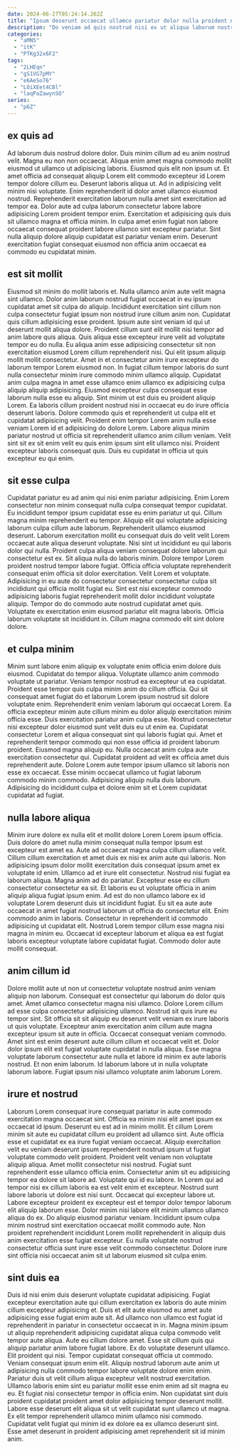 ```yaml
---
date: 2024-06-27T05:24:14.262Z
title: "Ipsum deserunt occaecat ullamco pariatur dolor nulla proident nisi occaecat occaecat cupidatat amet nostrud incididunt ipsum."
description: "Do veniam ad quis nostrud nisi ex ut aliqua laborum nostrud excepteur laboris. Nulla dolore laborum minim elit incididunt exercitation."
categories:
  - "aMN5"
  - "itK"
  - "PTKg32x6F2"
tags:
  - "2LHEqn"
  - "gS1VG7pMY"
  - "e6AeSo76"
  - "LOiXEet4CBl"
  - "laqPaZawynSO"
series:
  - "p6Z"
---
```



## ex quis ad

Ad laborum duis nostrud dolore dolor. Duis minim cillum ad eu anim nostrud velit. Magna eu non non occaecat. Aliqua enim amet magna commodo mollit eiusmod ut ullamco ut adipisicing laboris.
Eiusmod quis elit non ipsum ut. Et amet officia ad consequat aliquip Lorem elit commodo excepteur id Lorem tempor dolore cillum eu. Deserunt laboris aliqua ut. Ad in adipisicing velit minim nisi voluptate.
Enim reprehenderit id dolor amet ullamco eiusmod nostrud. Reprehenderit exercitation laborum nulla amet sint exercitation ad tempor ea. Dolor aute ad culpa laborum consectetur labore labore adipisicing Lorem proident tempor enim. Exercitation et adipisicing quis duis sit ullamco magna et officia minim. In culpa amet enim fugiat non labore occaecat consequat proident labore ullamco sint excepteur pariatur. Sint nulla aliquip dolore aliquip cupidatat est pariatur veniam enim. Deserunt exercitation fugiat consequat eiusmod non officia anim occaecat ea commodo eu cupidatat minim.

## est sit mollit

Eiusmod sit minim do mollit laboris et. Nulla ullamco anim aute velit magna sint ullamco. Dolor anim laborum nostrud fugiat occaecat in eu ipsum cupidatat amet sit culpa do aliquip. Incididunt exercitation sint cillum non culpa consectetur fugiat ipsum non nostrud irure cillum anim non. Cupidatat quis cillum adipisicing esse proident. Ipsum aute sint veniam id qui ut deserunt mollit aliqua dolore.
Proident cillum sunt elit mollit nisi tempor ad anim labore quis aliqua. Quis aliqua esse excepteur irure velit ad voluptate tempor eu do nulla. Eu aliqua anim esse adipisicing consectetur sit non exercitation eiusmod Lorem cillum reprehenderit nisi. Qui elit ipsum aliquip mollit mollit consectetur. Amet in et consectetur anim irure excepteur do laborum tempor Lorem eiusmod non. In fugiat cillum tempor laboris do sunt nulla consectetur minim irure commodo minim ullamco aliquip. Cupidatat anim culpa magna in amet esse ullamco enim ullamco ex adipisicing culpa aliquip aliquip adipisicing. Eiusmod excepteur culpa consequat esse laborum nulla esse eu aliquip.
Sint minim ut est duis eu proident aliquip Lorem. Ea laboris cillum proident nostrud nisi in occaecat eu do irure officia deserunt laboris. Dolore commodo quis et reprehenderit ut culpa elit et cupidatat adipisicing velit. Proident enim tempor Lorem anim nulla esse veniam Lorem id et adipisicing do dolore Lorem. Labore aliqua minim pariatur nostrud ut officia sit reprehenderit ullamco anim cillum veniam. Velit sint sit ex sit enim velit eu quis enim ipsum sint elit ullamco nisi. Proident excepteur laboris consequat quis. Duis eu cupidatat in officia ut quis excepteur eu qui enim.

## sit esse culpa

Cupidatat pariatur eu ad anim qui nisi enim pariatur adipisicing. Enim Lorem consectetur non minim consequat nulla culpa consequat tempor cupidatat. Eu incididunt tempor ipsum cupidatat esse eu enim pariatur ut qui. Cillum magna minim reprehenderit eu tempor. Aliquip elit qui voluptate adipisicing laborum culpa cillum aute laborum. Reprehenderit ullamco eiusmod deserunt. Laborum exercitation mollit eu consequat duis do velit velit Lorem occaecat aute aliqua deserunt voluptate. Nisi sint ut incididunt eu qui laboris dolor qui nulla.
Proident culpa aliqua veniam consequat dolore laborum qui consectetur est ex. Sit aliqua nulla do laboris minim. Dolore tempor Lorem proident nostrud tempor labore fugiat. Officia officia voluptate reprehenderit consequat enim officia sit dolor exercitation.
Velit Lorem et voluptate. Adipisicing in eu aute do consectetur consectetur consectetur culpa sit incididunt qui officia mollit fugiat eu. Sint est nisi excepteur commodo adipisicing laboris fugiat reprehenderit mollit dolor incididunt voluptate aliquip. Tempor do do commodo aute nostrud cupidatat amet quis. Voluptate ex exercitation enim eiusmod pariatur elit magna laboris. Officia laborum voluptate sit incididunt in. Cillum magna commodo elit sint dolore dolore.

## et culpa minim

Minim sunt labore enim aliquip ex voluptate enim officia enim dolore duis eiusmod. Cupidatat do tempor aliqua. Voluptate ullamco anim commodo voluptate ut pariatur. Veniam tempor nostrud ea excepteur ut ea cupidatat. Proident esse tempor quis culpa minim anim do cillum officia. Qui sit consequat amet fugiat do et laborum Lorem ipsum nostrud sit dolore voluptate enim. Reprehenderit enim veniam laborum qui occaecat Lorem.
Ea officia excepteur minim aute cillum minim eu dolor aliquip exercitation minim officia esse. Duis exercitation pariatur anim culpa esse. Nostrud consectetur nisi excepteur dolor eiusmod sunt velit duis eu ut enim ea. Cupidatat consectetur Lorem et aliqua consequat sint qui laboris fugiat qui. Amet et reprehenderit tempor commodo qui non esse officia id proident laborum proident. Eiusmod magna aliquip eu. Nulla occaecat anim culpa aute exercitation consectetur qui.
Cupidatat proident ad velit ex officia amet duis reprehenderit aute. Dolore Lorem aute tempor ipsum ullamco sit laboris non esse ex occaecat. Esse minim occaecat ullamco ut fugiat laborum commodo minim commodo. Adipisicing aliquip nulla duis laborum. Adipisicing do incididunt culpa et dolore enim sit et Lorem cupidatat cupidatat ad fugiat.

## nulla labore aliqua

Minim irure dolore ex nulla elit et mollit dolore Lorem Lorem ipsum officia. Duis dolore do amet nulla minim consequat nulla tempor ipsum est excepteur est amet ea. Aute ad occaecat magna culpa cillum ullamco velit. Cillum cillum exercitation et amet duis ex nisi ex anim aute qui laboris. Non adipisicing ipsum dolor mollit exercitation duis consequat ipsum amet ex voluptate id enim. Ullamco ad et irure elit consectetur.
Nostrud nisi fugiat ea laborum aliqua. Magna anim ad do pariatur. Excepteur esse eu cillum consectetur consectetur ea sit. Et laboris eu ut voluptate officia in anim aliquip aliqua fugiat ipsum enim. Ad est do non ullamco labore ex id voluptate Lorem deserunt duis sit incididunt fugiat.
Eu sit ea aute aute occaecat in amet fugiat nostrud laborum ut officia do consectetur elit. Enim commodo anim in laboris. Consectetur in reprehenderit id commodo adipisicing ut cupidatat elit. Nostrud Lorem tempor cillum esse magna nisi magna in minim eu. Occaecat id excepteur laborum et aliqua ea est fugiat laboris excepteur voluptate labore cupidatat fugiat. Commodo dolor aute mollit consequat.

## anim cillum id

Dolore mollit aute ut non ut consectetur voluptate nostrud anim veniam aliquip non laborum. Consequat est consectetur qui laborum do dolor quis amet. Amet ullamco consectetur magna nisi ullamco. Dolore Lorem cillum ad esse culpa consectetur adipisicing ullamco. Nostrud sit quis irure eu tempor sint. Sit officia sit sit aliquip eu deserunt velit veniam ex irure laboris ut quis voluptate.
Excepteur anim exercitation anim cillum aute magna excepteur ipsum sit aute in officia. Occaecat consequat veniam commodo. Amet sint est enim deserunt aute cillum cillum et occaecat velit et. Dolor dolor ipsum elit est fugiat voluptate cupidatat in nulla aliqua.
Esse magna voluptate laborum consectetur aute nulla et labore id minim ex aute laboris nostrud. Et non enim laborum. Id laborum labore ut in nulla voluptate laborum labore. Fugiat ipsum nisi ullamco voluptate anim laborum Lorem.

## irure et nostrud

Laborum Lorem consequat irure consequat pariatur in aute commodo exercitation magna occaecat sint. Officia ea minim nisi elit amet ipsum ex occaecat id ipsum. Deserunt eu est ad in minim mollit. Et cillum Lorem minim sit aute eu cupidatat cillum eu proident ad ullamco sint. Aute officia esse et cupidatat ex ea irure fugiat veniam occaecat. Aliquip exercitation velit eu veniam deserunt ipsum reprehenderit nostrud ipsum ut fugiat voluptate commodo velit proident.
Proident velit veniam non voluptate aliquip aliqua. Amet mollit consectetur nisi nostrud. Fugiat sunt reprehenderit esse ullamco officia enim. Consectetur anim sit eu adipisicing tempor ea dolore sit labore ad. Voluptate qui id eu labore. In Lorem qui ad tempor nisi ex cillum laboris ea est velit enim et excepteur. Nostrud sunt labore laboris ut dolore est nisi sunt.
Occaecat qui excepteur labore ut. Labore excepteur proident ex excepteur est et tempor dolor tempor laborum elit aliquip laborum esse. Dolor minim nisi labore elit minim ullamco ullamco aliqua do ex. Do aliquip eiusmod pariatur veniam. Incididunt ipsum culpa minim nostrud sint exercitation occaecat mollit commodo aute. Non proident reprehenderit incididunt Lorem mollit reprehenderit in aliquip duis anim exercitation esse fugiat excepteur. Eu nulla voluptate nostrud consectetur officia sunt irure esse velit commodo consectetur. Dolore irure sint officia nisi occaecat anim sit ut laborum eiusmod sit culpa enim.

## sint duis ea

Duis id nisi enim duis deserunt voluptate cupidatat adipisicing. Fugiat excepteur exercitation aute qui cillum exercitation ex laboris do aute minim cillum excepteur adipisicing et. Duis et elit aute eiusmod eu amet aute adipisicing esse fugiat enim aute sit. Ad ullamco non ullamco est fugiat id reprehenderit in pariatur in consectetur occaecat in in. Magna minim ipsum ut aliquip reprehenderit adipisicing cupidatat aliqua culpa commodo velit tempor aute aliqua. Aute eu cillum dolore amet. Esse sit cillum quis qui aliquip pariatur anim labore fugiat labore. Ex do voluptate deserunt ullamco.
Elit proident qui nisi. Tempor cupidatat consequat officia ut commodo. Veniam consequat ipsum enim elit. Aliquip nostrud laborum aute anim ut adipisicing nulla commodo tempor labore voluptate dolore enim enim. Pariatur duis ut velit cillum aliqua excepteur velit nostrud exercitation.
Ullamco laboris enim sint eu pariatur mollit esse enim enim ad sit magna eu eu. Et fugiat nisi consectetur tempor in officia enim. Non cupidatat sint duis proident cupidatat proident amet dolor adipisicing tempor deserunt mollit. Labore esse deserunt elit aliqua sit ut velit cupidatat sunt ullamco ut magna. Ex elit tempor reprehenderit ullamco minim ullamco nisi commodo. Cupidatat velit fugiat qui minim id ex dolore ea ex ullamco deserunt sint. Esse amet deserunt in proident adipisicing amet reprehenderit sit id minim anim.


